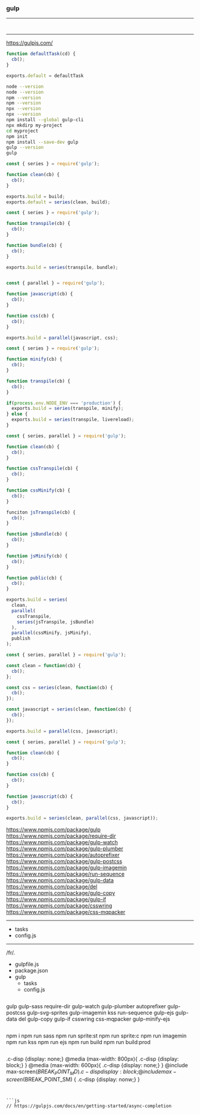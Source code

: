 ### gulp
---


```
```

```
```


---

https://gulpjs.com/

```js
function defaultTask(cd) {
  cb();
}

exports.default = defaultTask
```

```sh
node --version
node --version
npm --version
npm --version
npx --version
npx --version
npm install --global gulp-cli
npx mkdirp my-project
cd myproject
npm init
npm install --save-dev gulp
gulp --version
gulp
```

```js
const { series } = require('gulp');

function clean(cb) {
  cb();
}

exports.build = build;
exports.default = series(clean, build);

const { series } = require('gulp');

function transpile(cb) {
  cb();
}

function bundle(cb) {
  cb();
}

exports.build = series(transpile, bundle);


const { parallel } = require('gulp');

function javascript(cb) {
  cb();
}

function css(cb) {
  cb();
}

exports.build = parallel(javascript, css);

const { series } = require('gulp');

function minify(cb) {
  cb();
}

function transpile(cb) {
  cb();
}

if(process.env.NODE_ENV === 'production') {
  exports.build = series(transpile, minify);
} else {
  exports.build = series(transpile, livereload);
}

const { series, parallel } = require('gulp');

function clean(cb) {
  cb();
}

function cssTranspile(cb) {
  cb();
}

function cssMinify(cb) {
  cb();
}

funciton jsTranspile(cb) {
  cb();
}

function jsBundle(cb) {
  cb();
}

function jsMinify(cb) {
  cb();
}

function public(cb) {
  cb();
}

exports.build = series(
  clean,
  parallel(
    cssTranspile,
    series(jsTranspile, jsBundle)
  ),
  parallel(cssMinify, jsMinify),
  publish
);

const { series, parallel } = require('gulp');

const clean = function(cb) {
  cb();
};

const css = series(clean, function(cb) {
  cb();
});

const javascript = series(clean, function(cb) {
  cb();
});

exports.build = parallel(css, javascript);

const { series, parallel } = require('gulp');

function clean(cb) {
  cb();
}

function css(cb) {
  cb();
}

function javascript(cb) {
  cb();
}

exports.build = series(clean, parallel(css, javascript));
```


https://www.npmjs.com/package/gulp
https://www.npmjs.com/package/require-dir
https://www.npmjs.com/package/gulp-watch
https://www.npmjs.com/package/gulp-plumber
https://www.npmjs.com/package/autoprefixer
https://www.npmjs.com/package/gulp-postcss
https://www.npmjs.com/package/gulp-imagemin
https://www.npmjs.com/package/run-sequence
https://www.npmjs.com/package/gulp-data
https://www.npmjs.com/package/del
https://www.npmjs.com/package/gulp-copy
https://www.npmjs.com/package/gulp-if
https://www.npmjs.com/package/csswring
https://www.npmjs.com/package/css-mqpacker

---

- tasks
- config.js

---
/fr/.
- gulpfile.js
- package.json
- gulp
  - tasks
  - config.js
```

```
gulp
gulp-sass
require-dir
gulp-watch
gulp-plumber
autoprefixer
gulp-postcss
gulp-svg-sprites
gulp-imagemin
kss
run-sequence
gulp-ejs
gulp-data
del
gulp-copy
gulp-if
csswring
css-mqpacker
gulp-minify-ejs

```

```
npm i
npm run sass
npm run sprite:st
npm run sprite:c
npm run imagemin
npm run kss
npm run ejs
npm run build
npm run build:prod

```

```
.c-disp {display: none;}
@media (max-width: 800px){
  .c-disp {display: block;}
}
@media (max-width: 600px){
  .c-disp {display: none;}
}
@include max-screen($BREAK_POINT_MD) {
  .c-disp {display: block;}
}
@include max-screen($BREAK_POINT_SM) {
  .c-disp {display: nonw;}
}

<meta name="viewport" content="width=device-width, initial-scale=1">

```


```js
// https://gulpjs.com/docs/en/getting-started/async-completion


```


```
```

```
```

```
```

```
```

